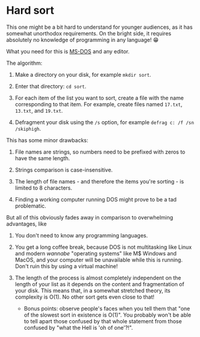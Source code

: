 Hard sort
===

This one might be a bit hard to understand for younger audiences, as it has somewhat unorthodox requirements. On the bright side, it requires absolutely no knowledge of programming in any language! 😁

What you need for this is [MS-DOS](https://en.wikipedia.org/wiki/MS-DOS) and any editor.

The algorithm:

1. Make a directory on your disk, for example `mkdir sort`.

2. Enter that directory: `cd sort`.

3. For each item of the list you want to sort, create a file with the name corresponding to that item. For example, create files named `17.txt`, `13.txt`, and `19.txt`.

4. Defragment your disk using the `/s` option, for example `defrag c: /f /sn /skiphigh`.

This has some minor drawbacks:

1. File names are strings, so numbers need to be prefixed with zeros to have the same length.

2. Strings comparison is case-insensitive.

3. The length of file names - and therefore the items you're sorting - is limited to 8 characters.

4. Finding a working computer running DOS might prove to be a tad problematic.

But all of this obviously fades away in comparison to overwhelming advantages, like

1. You don't need to know any programming languages.

2. You get a long coffee break, because DOS is not multitasking like Linux and modern _wannabe_ "operating systems" like M$ Windows and MacOS, and your computer will be unavailable while this is running. Don't ruin this by using a virtual machine!

3. The length of the process is almost completely independent on the length of your list as it depends on the content and fragmentation of your disk. This means that, in a somewhat stretched theory, its complexity is O(1). No other sort gets even close to that!

    * Bonus points: observe people's faces when you tell them that "one of the slowest sort in existence is O(1)". You probably won't be able to tell apart those confused by that whole statement from those confused by "what the Hell is 'oh of one'?!".
